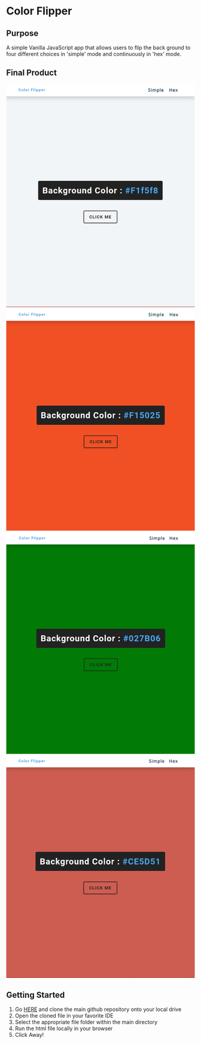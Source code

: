 # Color Flipper

## Purpose

A simple Vanilla JavaScript app that allows users to flip the back ground to four different choices in 'simple' mode and continuously in 'hex' mode.

## Final Product

!["landing Page"](https://github.com/hopeVaughn/simple-vanilla-js-projects/blob/main/color-flipper/color-flipper-01.png)
!["login authentication"](https://github.com/hopeVaughn/simple-vanilla-js-projects/blob/main/color-flipper/color-flipper-02.png)
!["all products"](https://github.com/hopeVaughn/simple-vanilla-js-projects/blob/main/color-flipper/color-flipper-03.png)
!["single product"](https://github.com/hopeVaughn/simple-vanilla-js-projects/blob/main/color-flipper/color-flipper-04.png)

## Getting Started

1. Go [HERE](https://github.com/hopeVaughn/simple-vanilla-js-projects) and clone the main github repository onto your local drive
2. Open the cloned file in your favorite IDE
3. Select the appropriate file folder within the main directory
4. Run the html file locally in your browser
5. Click Away!

